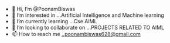 - 👋 Hi, I’m @PoonamBiswas
- 👀 I’m interested in ...Artificial Intelligence and Machine learning 
- 🌱 I’m currently learning ...Cse AIML
- 💞️ I’m looking to collaborate on ...PROJECTS RELATED TO AIML
- 📫 How to reach me ..poonambiswas628@gmail.com 

<!---
PoonamBiswas/PoonamBiswas is a ✨ special ✨ repository because its `README.md` (this file) appears on your GitHub profile.
You can click the Preview link to take a look at your changes.
--->
